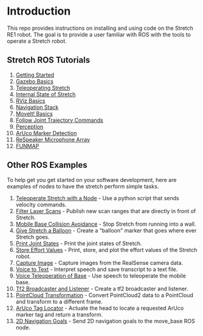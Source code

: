 # Introduction

This repo provides instructions on installing and using code on the Stretch RE1 robot. The goal is to provide a user familiar with ROS with the tools to operate a Stretch robot.

## Stretch ROS Tutorials
1. [Getting Started](getting_started.md)
2. [Gazebo Basics](gazebo_basics.md)
3. [Teleoperating Stretch](teleoperating_stretch.md)
4. [Internal State of Stretch](internal_state_of_stretch.md)
5. [RViz Basics](rviz_basics.md)
6. [Navigation Stack](navigation_stack.md)
7. [MoveIt! Basics](moveit_basics.md)
8. [Follow Joint Trajectory Commands](follow_joint_trajectory.md)
9. [Perception](perception.md)
10. [ArUco Marker Detection](aruco_marker_detection.md)
11. [ReSpeaker Microphone Array](respeaker_microphone_array.md)
12. [FUNMAP](https://github.com/hello-robot/stretch_ros/tree/master/stretch_funmap)
<!-- 13. ROS testing
14. Other Nav Stack Features -->


## Other ROS Examples
To help get you get started on your software development, here are examples of nodes to have the stretch perform simple tasks.

1. [Teleoperate Stretch with a Node](example_1.md) - Use a python script that sends velocity commands.  
2. [Filter Laser Scans](example_2.md) - Publish new scan ranges that are directly in front of Stretch.
3. [Mobile Base Collision Avoidance](example_3.md) - Stop Stretch from running into a wall.
4. [Give Stretch a Balloon](example_4.md) - Create a "balloon" marker that goes where ever Stretch goes.
5. [Print Joint States](example_5.md) - Print the joint states of Stretch.
6. [Store Effort Values](example_6.md) - Print, store, and plot the effort values of the Stretch robot.
7. [Capture Image](example_7.md) - Capture images from the RealSense camera data.
8. [Voice to Text](example_8.md) - Interpret speech and save transcript to a text file.
9. [Voice Teleoperation of Base](example_9.md) - Use speech to teleoperate the mobile base.
10. [Tf2 Broadcaster and Listener](example_10.md) - Create a tf2 broadcaster and listener.
11. [PointCloud Transformation](example_11.md) - Convert PointCloud2 data to a PointCloud and transform to a different frame.
12. [ArUco Tag Locator](example_12.md) - Actuate the head to locate a requested ArUco marker tag and return a transform.
13. [2D Navigation Goals](example_13.md) - Send 2D navigation goals to the move_base ROS node.  
